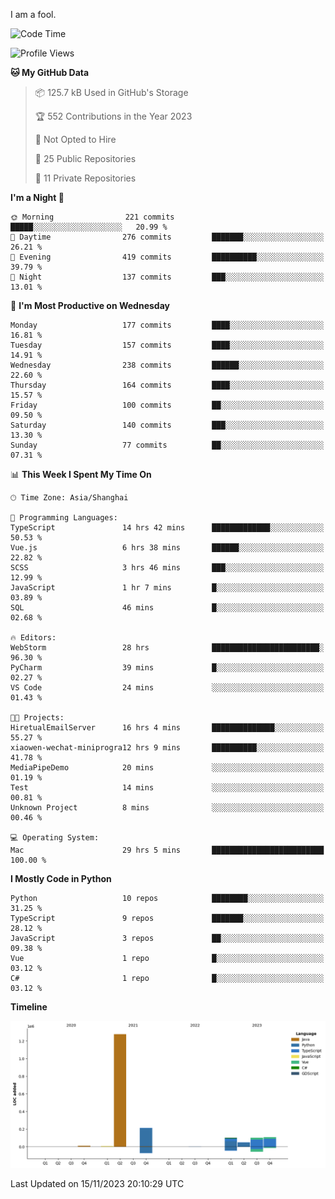 I am a fool.

<!--START_SECTION:waka-->
![Code Time](http://img.shields.io/badge/Code%20Time-892%20hrs%209%20mins-blue)

![Profile Views](http://img.shields.io/badge/Profile%20Views-4-blue)

**🐱 My GitHub Data** 

> 📦 125.7 kB Used in GitHub's Storage 
 > 
> 🏆 552 Contributions in the Year 2023
 > 
> 🚫 Not Opted to Hire
 > 
> 📜 25 Public Repositories 
 > 
> 🔑 11 Private Repositories 
 > 
**I'm a Night 🦉** 

```text
🌞 Morning                221 commits         █████░░░░░░░░░░░░░░░░░░░░   20.99 % 
🌆 Daytime                276 commits         ███████░░░░░░░░░░░░░░░░░░   26.21 % 
🌃 Evening                419 commits         ██████████░░░░░░░░░░░░░░░   39.79 % 
🌙 Night                  137 commits         ███░░░░░░░░░░░░░░░░░░░░░░   13.01 % 
```
📅 **I'm Most Productive on Wednesday** 

```text
Monday                   177 commits         ████░░░░░░░░░░░░░░░░░░░░░   16.81 % 
Tuesday                  157 commits         ████░░░░░░░░░░░░░░░░░░░░░   14.91 % 
Wednesday                238 commits         ██████░░░░░░░░░░░░░░░░░░░   22.60 % 
Thursday                 164 commits         ████░░░░░░░░░░░░░░░░░░░░░   15.57 % 
Friday                   100 commits         ██░░░░░░░░░░░░░░░░░░░░░░░   09.50 % 
Saturday                 140 commits         ███░░░░░░░░░░░░░░░░░░░░░░   13.30 % 
Sunday                   77 commits          ██░░░░░░░░░░░░░░░░░░░░░░░   07.31 % 
```


📊 **This Week I Spent My Time On** 

```text
🕑︎ Time Zone: Asia/Shanghai

💬 Programming Languages: 
TypeScript               14 hrs 42 mins      █████████████░░░░░░░░░░░░   50.53 % 
Vue.js                   6 hrs 38 mins       ██████░░░░░░░░░░░░░░░░░░░   22.82 % 
SCSS                     3 hrs 46 mins       ███░░░░░░░░░░░░░░░░░░░░░░   12.99 % 
JavaScript               1 hr 7 mins         █░░░░░░░░░░░░░░░░░░░░░░░░   03.89 % 
SQL                      46 mins             █░░░░░░░░░░░░░░░░░░░░░░░░   02.68 % 

🔥 Editors: 
WebStorm                 28 hrs              ████████████████████████░   96.30 % 
PyCharm                  39 mins             █░░░░░░░░░░░░░░░░░░░░░░░░   02.27 % 
VS Code                  24 mins             ░░░░░░░░░░░░░░░░░░░░░░░░░   01.43 % 

🐱‍💻 Projects: 
HiretualEmailServer      16 hrs 4 mins       ██████████████░░░░░░░░░░░   55.27 % 
xiaowen-wechat-miniprogra12 hrs 9 mins       ██████████░░░░░░░░░░░░░░░   41.78 % 
MediaPipeDemo            20 mins             ░░░░░░░░░░░░░░░░░░░░░░░░░   01.19 % 
Test                     14 mins             ░░░░░░░░░░░░░░░░░░░░░░░░░   00.81 % 
Unknown Project          8 mins              ░░░░░░░░░░░░░░░░░░░░░░░░░   00.46 % 

💻 Operating System: 
Mac                      29 hrs 5 mins       █████████████████████████   100.00 % 
```

**I Mostly Code in Python** 

```text
Python                   10 repos            ████████░░░░░░░░░░░░░░░░░   31.25 % 
TypeScript               9 repos             ███████░░░░░░░░░░░░░░░░░░   28.12 % 
JavaScript               3 repos             ██░░░░░░░░░░░░░░░░░░░░░░░   09.38 % 
Vue                      1 repo              █░░░░░░░░░░░░░░░░░░░░░░░░   03.12 % 
C#                       1 repo              █░░░░░░░░░░░░░░░░░░░░░░░░   03.12 % 
```



**Timeline**

![Lines of Code chart](https://raw.githubusercontent.com/VeejaLiu/VeejaLiu/master/assets/bar_graph.png)


 Last Updated on 15/11/2023 20:10:29 UTC
<!--END_SECTION:waka-->
